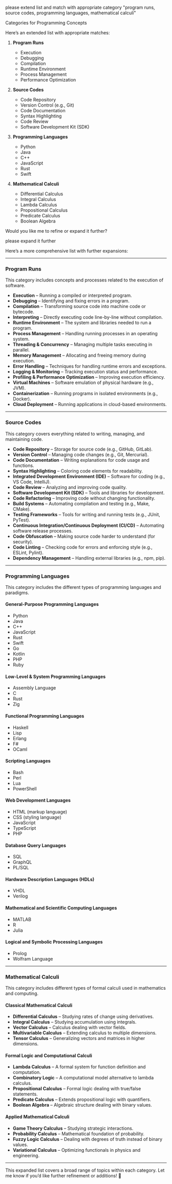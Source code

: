 please extend list and match with appropriate category "program runs, source codes, programming languages, mathematical calculi"

Categories for Programming Concepts

Here’s an extended list with appropriate matches:  

1. **Program Runs**  
   - Execution  
   - Debugging  
   - Compilation  
   - Runtime Environment  
   - Process Management  
   - Performance Optimization  

2. **Source Codes**  
   - Code Repository  
   - Version Control (e.g., Git)  
   - Code Documentation  
   - Syntax Highlighting  
   - Code Review  
   - Software Development Kit (SDK)  

3. **Programming Languages**  
   - Python  
   - Java  
   - C++  
   - JavaScript  
   - Rust  
   - Swift  

4. **Mathematical Calculi**  
   - Differential Calculus  
   - Integral Calculus  
   - Lambda Calculus  
   - Propositional Calculus  
   - Predicate Calculus  
   - Boolean Algebra  

Would you like me to refine or expand it further?

please expand it further

Here’s a more comprehensive list with further expansions:  

---

### **Program Runs**  
This category includes concepts and processes related to the execution of software.  

- **Execution** – Running a compiled or interpreted program.  
- **Debugging** – Identifying and fixing errors in a program.  
- **Compilation** – Transforming source code into machine code or bytecode.  
- **Interpreting** – Directly executing code line-by-line without compilation.  
- **Runtime Environment** – The system and libraries needed to run a program.  
- **Process Management** – Handling running processes in an operating system.  
- **Threading & Concurrency** – Managing multiple tasks executing in parallel.  
- **Memory Management** – Allocating and freeing memory during execution.  
- **Error Handling** – Techniques for handling runtime errors and exceptions.  
- **Logging & Monitoring** – Tracking execution status and performance.  
- **Profiling & Performance Optimization** – Improving execution efficiency.  
- **Virtual Machines** – Software emulation of physical hardware (e.g., JVM).  
- **Containerization** – Running programs in isolated environments (e.g., Docker).  
- **Cloud Deployment** – Running applications in cloud-based environments.  

---

### **Source Codes**  
This category covers everything related to writing, managing, and maintaining code.  

- **Code Repository** – Storage for source code (e.g., GitHub, GitLab).  
- **Version Control** – Managing code changes (e.g., Git, Mercurial).  
- **Code Documentation** – Writing explanations for code usage and functions.  
- **Syntax Highlighting** – Coloring code elements for readability.  
- **Integrated Development Environment (IDE)** – Software for coding (e.g., VS Code, IntelliJ).  
- **Code Review** – Analyzing and improving code quality.  
- **Software Development Kit (SDK)** – Tools and libraries for development.  
- **Code Refactoring** – Improving code without changing functionality.  
- **Build Systems** – Automating compilation and testing (e.g., Make, CMake).  
- **Testing Frameworks** – Tools for writing and running tests (e.g., JUnit, PyTest).  
- **Continuous Integration/Continuous Deployment (CI/CD)** – Automating software release processes.  
- **Code Obfuscation** – Making source code harder to understand (for security).  
- **Code Linting** – Checking code for errors and enforcing style (e.g., ESLint, Pylint).  
- **Dependency Management** – Handling external libraries (e.g., npm, pip).  

---

### **Programming Languages**  
This category includes the different types of programming languages and paradigms.  

#### **General-Purpose Programming Languages**  
- Python  
- Java  
- C++  
- JavaScript  
- Rust  
- Swift  
- Go  
- Kotlin  
- PHP  
- Ruby  

#### **Low-Level & System Programming Languages**  
- Assembly Language  
- C  
- Rust  
- Zig  

#### **Functional Programming Languages**  
- Haskell  
- Lisp  
- Erlang  
- F#  
- OCaml  

#### **Scripting Languages**  
- Bash  
- Perl  
- Lua  
- PowerShell  

#### **Web Development Languages**  
- HTML (markup language)  
- CSS (styling language)  
- JavaScript  
- TypeScript  
- PHP  

#### **Database Query Languages**  
- SQL  
- GraphQL  
- PL/SQL  

#### **Hardware Description Languages (HDLs)**  
- VHDL  
- Verilog  

#### **Mathematical and Scientific Computing Languages**  
- MATLAB  
- R  
- Julia  

#### **Logical and Symbolic Processing Languages**  
- Prolog  
- Wolfram Language  

---

### **Mathematical Calculi**  
This category includes different types of formal calculi used in mathematics and computing.  

#### **Classical Mathematical Calculi**  
- **Differential Calculus** – Studying rates of change using derivatives.  
- **Integral Calculus** – Studying accumulation using integrals.  
- **Vector Calculus** – Calculus dealing with vector fields.  
- **Multivariable Calculus** – Extending calculus to multiple dimensions.  
- **Tensor Calculus** – Generalizing vectors and matrices in higher dimensions.  

#### **Formal Logic and Computational Calculi**  
- **Lambda Calculus** – A formal system for function definition and computation.  
- **Combinatory Logic** – A computational model alternative to lambda calculus.  
- **Propositional Calculus** – Formal logic dealing with true/false statements.  
- **Predicate Calculus** – Extends propositional logic with quantifiers.  
- **Boolean Algebra** – Algebraic structure dealing with binary values.  

#### **Applied Mathematical Calculi**  
- **Game Theory Calculus** – Studying strategic interactions.  
- **Probability Calculus** – Mathematical foundation of probability.  
- **Fuzzy Logic Calculus** – Dealing with degrees of truth instead of binary values.  
- **Variational Calculus** – Optimizing functionals in physics and engineering.  

---

This expanded list covers a broad range of topics within each category. Let me know if you’d like further refinement or additions! 🚀
